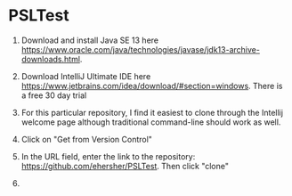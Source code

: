 # PSLTest
1. Download and install Java SE 13 here https://www.oracle.com/java/technologies/javase/jdk13-archive-downloads.html.

2. Download IntelliJ Ultimate IDE here https://www.jetbrains.com/idea/download/#section=windows. There is a free 30 day trial

3. For this particular repository, I find it easiest to clone through the Intellij welcome page although traditional command-line should work as well.

4. Click on "Get from Version Control"

5. In the URL field, enter the link to the repository: https://github.com/ehersher/PSLTest. Then click "clone"

6.
